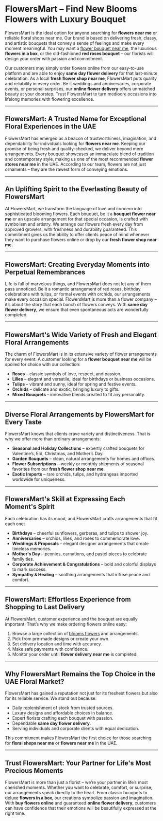 # FlowersMart – Find New Blooms Flowers with Luxury Bouquet

FlowersMart is the ideal option for anyone searching for **flowers near me** or reliable floral shops near me. Our brand is based on delivering fresh, classy, and artistic bouquets that convey a sense of feelings and make every moment meaningful. You may want a [flower bouquet near me](https://flowersmart.ae/  ), the luxurious **flowers in a box**, or the old-fashioned **red roses bouquet** – our florists will design your order with passion and commitment.

Our customers may simply order flowers online from our easy-to-use platform and are able to enjoy **same day flower delivery** for that last-minute celebration. As a local **fresh flower shop near me**, FlowersMart puts quality and reliability in every order. Be it weddings and anniversaries, corporate events, or personal surprises, our **online flower delivery** offers unmatched beauty at your doorstep. Trust FlowersMart to turn mediocre occasions into lifelong memories with flowering excellence.

---

## FlowersMart: A Trusted Name for Exceptional Floral Experiences in the UAE

FlowersMart has emerged as a beacon of trustworthiness, imagination, and dependability for individuals looking for **flowers near me**. Keeping our promise of being fresh and quality-checked, we deliver beyond mere arrangements. Every bouquet showcases an immaculate blend of tradition and contemporary style, making us one of the most recommended **flower stores near me** in the UAE. According to our team, flowers are not just ornaments – they are the rawest form of conveying emotions.

---

## An Uplifting Spirit to the Everlasting Beauty of FlowersMart

At FlowersMart, we transform the language of love and concern into sophisticated blooming flowers. Each bouquet, be it a **bouquet flower near me** or an upscale arrangement for that special occasion, is crafted with symbolism and artistry. We arrange our flowers fresh every day from approved growers, with freshness and durability guaranteed. This commitment gives us the ability to offer clients peace of mind whenever they want to purchase flowers online or drop by our **fresh flower shop near me**. 

---

## FlowersMart: Creating Everyday Moments into Perpetual Remembrances

Life is full of marvelous things, and FlowersMart does not let any of them pass unnoticed. Be it a romantic arrangement of red roses, birthday celebrations with tulips, or formal events with orchids, our arrangements make every occasion special. FlowersMart is more than a flower company – it’s about the story that each bunch of flowers conveys. With **same day flower delivery**, we ensure that even spontaneous acts are wonderfully completed. 

---

## FlowersMart's Wide Variety of Fresh and Elegant Floral Arrangements

The charm of FlowersMart is in its extensive variety of flower arrangements for every event. A customer looking for a **flower bouquet near me** will be spoiled for choice with our collection:

- **Roses** – classic symbols of love, respect, and passion.  
- **Lilies** – elegant and versatile, ideal for birthdays or business occasions.  
- **Tulips** – vibrant and sunny, ideal for spring and festive events.  
- **Orchids** – delicate and exotic, bringing luxury to gifts.  
- **Mixed Bouquets** – innovative blends created to fit any personality.  

---

## Diverse Floral Arrangements by FlowersMart for Every Taste

FlowersMart knows that clients crave variety and distinctiveness. That is why we offer more than ordinary arrangements:

- **Seasonal and Holiday Collections** – expertly crafted bouquets for Valentine’s, Eid, Christmas, and Mother’s Day.  
- **Garden Bouquets** – clean, natural arrangements for homes and offices.  
- **Flower Subscriptions** – weekly or monthly shipments of seasonal favorites from our **fresh flower shop near me**.  
- **Exotic Imports** – rare orchids, tulips, and hydrangeas imported worldwide for uniqueness.  

---

## FlowersMart's Skill at Expressing Each Moment's Spirit

Each celebration has its mood, and FlowersMart crafts arrangements that fit each one:  

- **Birthdays** – cheerful sunflowers, gerberas, and tulips to shower joy.  
- **Anniversaries** – orchids, lilies, and roses to commemorate love.  
- **Weddings & Proposals** – elegant designer arrangements that create timeless memories.  
- **Mother's Day** – peonies, carnations, and pastel pieces to celebrate family ties.  
- **Corporate Achievement & Congratulations** – bold and colorful displays to mark success.  
- **Sympathy & Healing** – soothing arrangements that infuse peace and comfort.  

---

## FlowersMart: Effortless Experience from Shopping to Last Delivery

At FlowersMart, customer experience and the bouquet are equally important. That’s why we make ordering flowers online easy:

1. Browse a large collection of [blooms flowers](https://flowersmart.ae/) and arrangements.  
2. Pick from pre-made designs or create your own.  
3. Set delivery location and time with accuracy.  
4. Make safe payments with confidence.  
5. Monitor your order until **flower delivery near me** is completed.  

---

## Why FlowersMart Remains the Top Choice in the UAE Floral Market?

FlowersMart has gained a reputation not just for its freshest flowers but also for its reliable service. We stand out because:

- Daily replenishment of stock from trusted sources.  
- Luxury designs and affordable choices in balance.  
- Expert florists crafting each bouquet with passion.  
- Dependable **same day flower delivery**.  
- Serving individuals and corporate clients with equal dedication.  

This commitment makes FlowersMart the first choice for those searching for **floral shops near me** or **flowers near me** in the UAE.  

---

## Trust FlowersMart: Your Partner for Life's Most Precious Moments

FlowersMart is more than just a florist – we’re your partner in life’s most cherished moments. Whether you want to celebrate, comfort, or surprise, our arrangements speak directly to the heart. From classic bouquets to deluxe **flowers in a box**, our creations symbolize passion and imagination. With **buy flowers online** and guaranteed **online flower delivery**, customers can have confidence that their emotions will be beautifully expressed at the right time.
